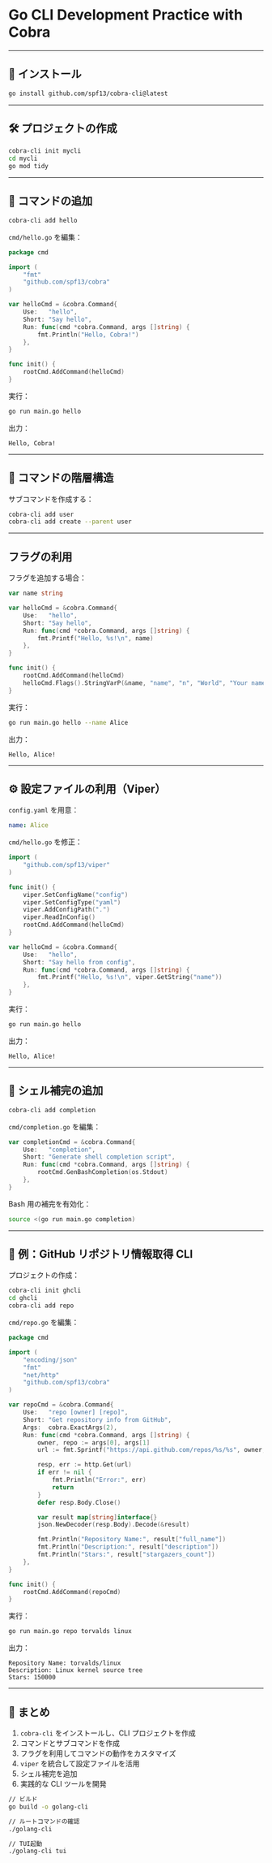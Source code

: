 # Go CLI Development Practice with Cobra

---

## 📌 インストール
```sh
go install github.com/spf13/cobra-cli@latest
```

---

## 🛠️ プロジェクトの作成
```sh
cobra-cli init mycli
cd mycli
go mod tidy
```

---

## 📌 コマンドの追加
```sh
cobra-cli add hello
```
`cmd/hello.go` を編集：
```go
package cmd

import (
    "fmt"
    "github.com/spf13/cobra"
)

var helloCmd = &cobra.Command{
    Use:   "hello",
    Short: "Say hello",
    Run: func(cmd *cobra.Command, args []string) {
        fmt.Println("Hello, Cobra!")
    },
}

func init() {
    rootCmd.AddCommand(helloCmd)
}
```

実行：
```sh
go run main.go hello
```
出力：
```
Hello, Cobra!
```

---

## 📂 コマンドの階層構造
サブコマンドを作成する：
```sh
cobra-cli add user
cobra-cli add create --parent user
```

---

##  フラグの利用
フラグを追加する場合：
```go
var name string

var helloCmd = &cobra.Command{
    Use:   "hello",
    Short: "Say hello",
    Run: func(cmd *cobra.Command, args []string) {
        fmt.Printf("Hello, %s!\n", name)
    },
}

func init() {
    rootCmd.AddCommand(helloCmd)
    helloCmd.Flags().StringVarP(&name, "name", "n", "World", "Your name")
}
```
実行：
```sh
go run main.go hello --name Alice
```
出力：
```
Hello, Alice!
```

---

## ⚙️ 設定ファイルの利用（Viper）
`config.yaml` を用意：
```yaml
name: Alice
```
`cmd/hello.go` を修正：
```go
import (
    "github.com/spf13/viper"
)

func init() {
    viper.SetConfigName("config")
    viper.SetConfigType("yaml")
    viper.AddConfigPath(".")
    viper.ReadInConfig()
    rootCmd.AddCommand(helloCmd)
}

var helloCmd = &cobra.Command{
    Use:   "hello",
    Short: "Say hello from config",
    Run: func(cmd *cobra.Command, args []string) {
        fmt.Printf("Hello, %s!\n", viper.GetString("name"))
    },
}
```
実行：
```sh
go run main.go hello
```
出力：
```
Hello, Alice!
```

---

## 🔧 シェル補完の追加
```sh
cobra-cli add completion
```
`cmd/completion.go` を編集：
```go
var completionCmd = &cobra.Command{
    Use:   "completion",
    Short: "Generate shell completion script",
    Run: func(cmd *cobra.Command, args []string) {
        rootCmd.GenBashCompletion(os.Stdout)
    },
}
```
Bash 用の補完を有効化：
```sh
source <(go run main.go completion)
```

---

## 🚀 例：GitHub リポジトリ情報取得 CLI
プロジェクトの作成：
```sh
cobra-cli init ghcli
cd ghcli
cobra-cli add repo
```
`cmd/repo.go` を編集：
```go
package cmd

import (
    "encoding/json"
    "fmt"
    "net/http"
    "github.com/spf13/cobra"
)

var repoCmd = &cobra.Command{
    Use:   "repo [owner] [repo]",
    Short: "Get repository info from GitHub",
    Args:  cobra.ExactArgs(2),
    Run: func(cmd *cobra.Command, args []string) {
        owner, repo := args[0], args[1]
        url := fmt.Sprintf("https://api.github.com/repos/%s/%s", owner, repo)

        resp, err := http.Get(url)
        if err != nil {
            fmt.Println("Error:", err)
            return
        }
        defer resp.Body.Close()

        var result map[string]interface{}
        json.NewDecoder(resp.Body).Decode(&result)

        fmt.Println("Repository Name:", result["full_name"])
        fmt.Println("Description:", result["description"])
        fmt.Println("Stars:", result["stargazers_count"])
    },
}

func init() {
    rootCmd.AddCommand(repoCmd)
}
```
実行：
```sh
go run main.go repo torvalds linux
```
出力：
```
Repository Name: torvalds/linux
Description: Linux kernel source tree
Stars: 150000
```

---

## 📌 まとめ
1. `cobra-cli` をインストールし、CLI プロジェクトを作成
2. コマンドとサブコマンドを作成
3. フラグを利用してコマンドの動作をカスタマイズ
4. `viper` を統合して設定ファイルを活用
5. シェル補完を追加
6. 実践的な CLI ツールを開発


```sh
// ビルド
go build -o golang-cli
```
```sh
// ルートコマンドの確認
./golang-cli
```
```sh
// TUI起動
./golang-cli tui
```



